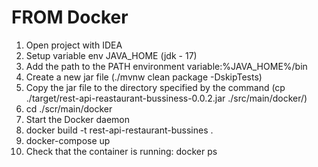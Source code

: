 # FROM Docker

1. Open project with IDEA
2. Setup variable env JAVA_HOME (jdk - 17)
3. Add the path to the PATH environment variable:%JAVA_HOME%/bin
4. Create a new jar file (./mvnw clean package -DskipTests)
5. Copy the jar file to the directory specified by the command (cp ./target/rest-api-reastaurant-bussiness-0.0.2.jar ./src/main/docker/)
6. cd ./scr/main/docker
7. Start the Docker daemon
8. docker build -t rest-api-restaurant-bussines .
9. docker-compose up
10. Check that the container is running: docker ps
